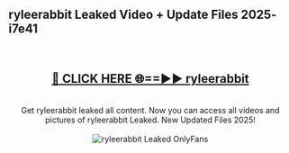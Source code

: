 <h2>ryleerabbit Leaked Video + Update Files 2025- i7e41</h2>
<br>
<div align="center">
<h2><a href="https://libra.edu.pl?ryleerabbit" rel="nofollow">🔴 CLICK HERE 🌐==►► ryleerabbit</a></h2>
<br>
Get ryleerabbit leaked all content. Now you can access all videos and pictures of ryleerabbit Leaked. New Updated Files 2025!
<br>
<br>
<a href="https://libra.edu.pl?ryleerabbit" rel="nofollow" data-target="animated-image.originalLink"><img src="https://i.ibb.co.com/WyWwxjT/player-gif2.gif" alt="ryleerabbit Leaked OnlyFans" style="max-width: 100%; display: inline-block;" data-target="animated-image.originalImage"></a>
</div>
<br>